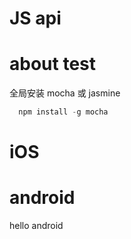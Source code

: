 




# JS api

# about test 
全局安装 mocha  或 jasmine
``` js
  npm install -g mocha
``` 


# iOS


# android
hello android


